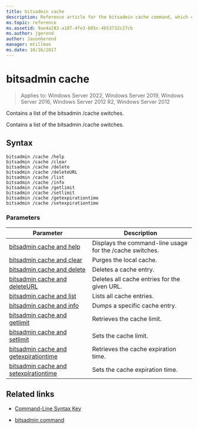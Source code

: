 ```yaml
---
title: bitsadmin cache
description: Reference article for the bitsadmin cache command, which contains a list of the bitsadmin cache switches.
ms.topic: reference
ms.assetid: 9ae4a283-a187-4fe3-b05c-4b53732c27cb
ms.author: jgerend
author: JasonGerend
manager: mtillman
ms.date: 10/16/2017
---
```

# bitsadmin cache

>Applies to: Windows Server 2022, Windows Server 2019, Windows Server 2016, Windows Server 2012 R2, Windows Server 2012

Contains a list of the bitsadmin /cache switches.

Contains a list of the bitsadmin /cache switches.

## Syntax

```
bitsadmin /cache /help
bitsadmin /cache /clear
bitsadmin /cache /delete
bitsadmin /cache /deleteURL
bitsadmin /cache /list
bitsadmin /cache /info
bitsadmin /cache /getlimit
bitsadmin /cache /setlimit
bitsadmin /cache /getexpirationtime
bitsadmin /cache /setexpirationtime
```

### Parameters

| Parameter | Description |
| -------------- | -------------- |
| [bitsadmin cache and help](bitsadmin-cache-and-help.md) | Displays the command-line usage for the /cache switches. |
| [bitsadmin cache and clear](bitsadmin-cache-clear.md) | Purges the local cache. |
| [bitsadmin cache and delete](bitsadmin-cache-and-delete.md) | Deletes a cache entry. |
| [bitsadmin cache and deleteURL](bitsadmin-cache-and-deleteurl.md) | Deletes all cache entries for the given URL. |
| [bitsadmin cache and list](bitsadmin-cache-and-list.md) | Lists all cache entries. |
| [bitsadmin cache and info](bitsadmin-cache-and-info.md) | Dumps a specific cache entry. |
| [bitsadmin cache and getlimit](bitsadmin-cache-and-getlimit.md) | Retrieves the cache limit. |
| [bitsadmin cache and setlimit](bitsadmin-cache-and-setlimit.md) | Sets the cache limit. |
| [bitsadmin cache and getexpirationtime](bitsadmin-cache-and-getexpirationtime.md) | Retrieves the cache expiration time. |
| [bitsadmin cache and setexpirationtime](bitsadmin-cache-and-setexpirationtime.md) | Sets the cache expiration time. |

## Related links

- [Command-Line Syntax Key](command-line-syntax-key.md)

- [bitsadmin command](bitsadmin.md)
